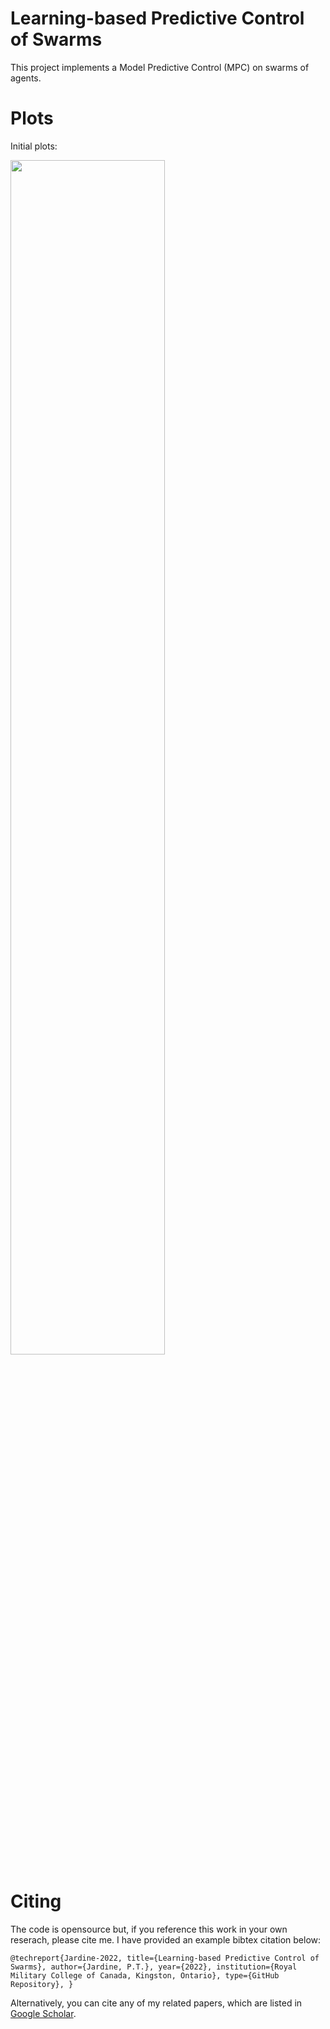 # Learning-based Predictive Control of SwarmsThis project implements a Model Predictive Control (MPC) on swarms of agents.# PlotsInitial plots:<p float="center">    <img src="https://github.com/tjards/mpc_swarm/blob/master/Figs/animation_mesh.gif" width="70%" /></p># CitingThe code is opensource but, if you reference this work in your own reserach, please cite me. I have provided an example bibtex citation below:`@techreport{Jardine-2022,  title={Learning-based Predictive Control of Swarms},  author={Jardine, P.T.},  year={2022},  institution={Royal Military College of Canada, Kingston, Ontario},  type={GitHub Repository},}`Alternatively, you can cite any of my related papers, which are listed in [Google Scholar](https://scholar.google.com/citations?hl=en&user=RGlv4ZUAAAAJ&view_op=list_works&sortby=pubdate). 